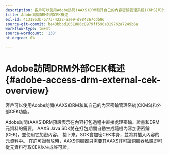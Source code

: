 ```yaml
---
description: 客戶可以使用Adobe訪問(AAXS)DRM和其自己的內容密鑰管理系統(CKMS)和外部CEK功能。
title: Adobe訪問DRM外部CEK概述
exl-id: 4131863b-5773-4222-aae9-d984267cdb86
source-git-commit: be43bbbd1051886c8979ff590a3197b2a7249b6a
workflow-type: tm+mt
source-wordcount: '138'
ht-degree: 0%

---
```


# Adobe訪問DRM外部CEK概述 {#adobe-access-drm-external-cek-overview}

客戶可以使用Adobe訪問(AAXS)DRM和其自己的內容密鑰管理系統(CKMS)和外部CEK功能。

Adobe訪問(AAXS)DRM預設表示在內容打包過程中直接處理密鑰、證書和DRM元資料的需要。 AAXS Java SDK將在打包期間自動生成隨機內容加密密鑰(CEK)，並使用它加密內容。 接下來，SDK會加密CEK本身，並將其插入內容的元資料中。 在許可證發放時，AAXS伺服器只需要其AAXS許可證伺服器私鑰即可從元資料存取CEK以生成許可證。
